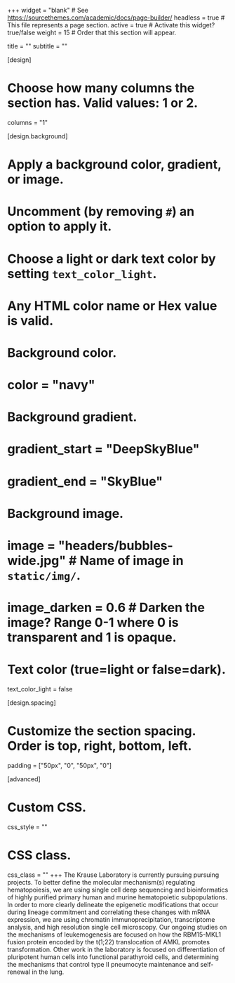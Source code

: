 +++
widget = "blank"  # See https://sourcethemes.com/academic/docs/page-builder/
headless = true  # This file represents a page section.
active = true  # Activate this widget? true/false
weight = 15  # Order that this section will appear.

title = ""
subtitle = ""

[design]
  # Choose how many columns the section has. Valid values: 1 or 2.
  columns = "1"

[design.background]
  # Apply a background color, gradient, or image.
  #   Uncomment (by removing `#`) an option to apply it.
  #   Choose a light or dark text color by setting `text_color_light`.
  #   Any HTML color name or Hex value is valid.

  # Background color.
  # color = "navy"

  # Background gradient.
  # gradient_start = "DeepSkyBlue"
  # gradient_end = "SkyBlue"

  # Background image.
  # image = "headers/bubbles-wide.jpg"  # Name of image in `static/img/`.
  # image_darken = 0.6  # Darken the image? Range 0-1 where 0 is transparent and 1 is opaque.

  # Text color (true=light or false=dark).
  text_color_light = false

[design.spacing]
  # Customize the section spacing. Order is top, right, bottom, left.
  padding = ["50px", "0", "50px", "0"]

[advanced]
 # Custom CSS.
 css_style = ""

 # CSS class.
 css_class = ""
+++
The Krause Laboratory is currently pursuing pursuing projects. To better define the molecular mechanism(s) regulating hematopoiesis, we are using single cell deep sequencing and bioinformatics of highly purified primary human and murine hematopoietic subpopulations. In order to more clearly delineate the epigenetic modifications that occur during lineage commitment and correlating these changes with mRNA expression, we are using chromatin immunoprecipitation, transcriptome analysis, and high resolution single cell microscopy.  Our ongoing studies on the mechanisms of leukemogenesis are focused on how the RBM15-MKL1 fusion protein encoded by the t(1;22) translocation of AMKL promotes transformation. Other work in the laboratory is focused on differentiation of pluripotent human cells into functional parathyroid cells, and determining the mechanisms that control type II pneumocyte maintenance and self-renewal in the lung.
